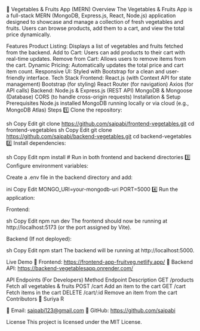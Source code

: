 🍏 Vegetables & Fruits App (MERN)
Overview
The Vegetables & Fruits App is a full-stack MERN (MongoDB, Express.js, React, Node.js) application designed to showcase and manage a collection of fresh vegetables and fruits. Users can browse products, add them to a cart, and view the total price dynamically.

Features
Product Listing: Displays a list of vegetables and fruits fetched from the backend.
Add to Cart: Users can add products to their cart with real-time updates.
Remove from Cart: Allows users to remove items from the cart.
Dynamic Pricing: Automatically updates the total price and cart item count.
Responsive UI: Styled with Bootstrap for a clean and user-friendly interface.
Tech Stack
Frontend:
React.js (with Context API for state management)
Bootstrap (for styling)
React Router (for navigation)
Axios (for API calls)
Backend:
Node.js & Express.js (REST API)
MongoDB & Mongoose (Database)
CORS (to handle cross-origin requests)
Installation & Setup
Prerequisites
Node.js installed
MongoDB running locally or via cloud (e.g., MongoDB Atlas)
Steps
1️⃣ Clone the repository:

sh
Copy
Edit
git clone https://github.com/saipabi/frontend-vegetables.git
cd frontend-vegetables
sh
Copy
Edit
git clone https://github.com/saipabi/backend-vegetables.git
cd backend-vegetables
2️⃣ Install dependencies:

sh
Copy
Edit
npm install  # Run in both frontend and backend directories
3️⃣ Configure environment variables:

Create a .env file in the backend directory and add:

ini
Copy
Edit
MONGO_URI=your-mongodb-uri
PORT=5000
4️⃣ Run the application:

Frontend:

sh
Copy
Edit
npm run dev
The frontend should now be running at http://localhost:5173 (or the port assigned by Vite).

Backend (If not deployed):

sh
Copy
Edit
npm start
The backend will be running at http://localhost:5000.

Live Demo
🔗 Frontend: https://frontend-app-fruitveg.netlify.app/
🔗 Backend API: https://backend-vegetablesapp.onrender.com/

API Endpoints (For Developers)
Method	Endpoint	Description
GET	/products	Fetch all vegetables & fruits
POST	/cart	Add an item to the cart
GET	/cart	Fetch items in the cart
DELETE	/cart/:id	Remove an item from the cart
Contributors
👤 Suriya R

📧 Email: saipabi123@gmail.com
🔗 GitHub: https://github.com/saipabi

License
This project is licensed under the MIT License.


